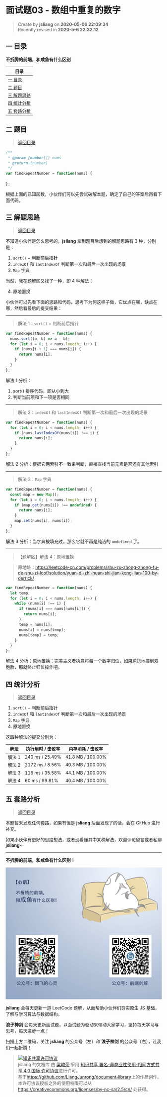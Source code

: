 
面试题03 - 数组中重复的数字
===

> Create by **jsliang** on **2020-05-06 22:09:34**  
> Recently revised in **2020-5-6 22:32:12**  

## <a name="chapter-one" id="chapter-one"></a>一 目录

**不折腾的前端，和咸鱼有什么区别**

| 目录 |
| --- | 
| [一 目录](#chapter-one) | 
| <a name="catalog-chapter-two" id="catalog-chapter-two"></a>[二 题目](#chapter-two) |
| <a name="catalog-chapter-three" id="catalog-chapter-three"></a>[三 解题思路](#chapter-three) |
| <a name="catalog-chapter-four" id="catalog-chapter-four"></a>[四 统计分析](#chapter-four) |
| <a name="catalog-chapter-five" id="catalog-chapter-five"></a>[五 套路分析](#chapter-five) |

## <a name="chapter-two" id="chapter-two"></a>二 题目

> [返回目录](#chapter-one)

```js
/**
 * @param {number[]} nums
 * @return {number}
 */
var findRepeatNumber = function(nums) {

};
```

根据上面的已知函数，小伙伴们可以先尝试破解本题，确定了自己的答案后再看下面代码。

## <a name="chapter-three" id="chapter-three"></a>三 解题思路

> [返回目录](#chapter-one)

不知道小伙伴是怎么思考的，**jsliang** 拿到题目后想到的解题思路有 3 种，分别是：

1. `sort()` + 判断前后指针
2. `indexOf` 和 `lastIndexOf` 判断第一次和最后一次出现的场景
3. `Map` 字典

当然，我在题解区又找了一种，即 4 种解法：

4. 原地置换

小伙伴可以先看下面的思路和代码，思考下为何这样子做，它优点在哪，缺点在哪，然后看最后的提交结果：

---

> 解法 1：`sort()` + 判断前后指针

```js
var findRepeatNumber = function(nums) {
  nums.sort((a, b) => a - b);
  for (let i = 0; i < nums.length; i++) {
    if (nums[i + 1] === nums[i]) {
      return nums[i];
    }
  }
};
```

解法 1 分析：

1. sort() 排序代码，即从小到大
2. 判断当前项和下一项是否相同

---

> 解法 2：`indexOf` 和 `lastIndexOf` 判断第一次和最后一次出现的场景

```js
var findRepeatNumber = function(nums) {
  for (let i = 0; i < nums.length; i++) {
    if (nums.lastIndexOf(nums[i]) !== i) {
      return nums[i];
    }
  }
};
```

解法 2 分析：根据它两索引不一致来判断，直接查找当前元素是否还有其他索引

---

> 解法 3：`Map` 字典

```js
var findRepeatNumber = function(nums) {
  const map = new Map();
  for (let i = 0; i < nums.length; i++) {
    if (map.get(nums[i]) !== undefined) {
      return nums[i];
    }
    map.set(nums[i], nums[i]);
  }
};
```

解法 3 分析：当字典被填充过，那么它就不再是纯洁的 `undefined` 了。

---

> 【题解区】解法 4：原地置换

> 原地址：https://leetcode-cn.com/problems/shu-zu-zhong-zhong-fu-de-shu-zi-lcof/solution/yuan-di-zhi-huan-shi-jian-kong-jian-100-by-derrick/

```js
var findRepeatNumber = function(nums) {
  let temp;
  for (let i = 0; i < nums.length; i++) {
    while (nums[i] !== i) {
      if (nums[i] === nums[nums[i]]) {
        return nums[i];
      }
      temp = nums[i];
      nums[i] = nums[temp];
      nums[temp] = temp;
    }
  }
};
```

解法 4 分析：原地置换：完美主义者执意将每一个数字归位，如果尴尬地撞到双胞胎，那就终止归位操作吧。

## <a name="chapter-four" id="chapter-four"></a>四 统计分析

> [返回目录](#chapter-one)

1. `sort()` + 判断前后指针
2. `indexOf` 和 `lastIndexOf` 判断第一次和最后一次出现的场景
3. `Map` 字典
4. 原地置换

这四种解法的提交分别为：

| 解法 | 执行用时 / 击败率 | 内存消耗 / 击败率 |
| --- | --- | --- |
| 解法 1 | 240 ms / 25.49%  | 41.8 MB / 100.00% |
| 解法 2 | 2172 ms / 8.56% | 40.3 MB / 100.00% |
| 解法 3 | 116 ms / 35.58% | 44.1 MB / 100.00% |
| 解法 4 | 60 ms / 99.81% | 40.4 MB / 100.00% |

## <a name="chapter-five" id="chapter-five"></a>五 套路分析

> [返回目录](#chapter-one)

本题暂未发现任何套路，如果有但是 **jsliang** 后面发现了的话，会在 GitHub 进行补充。

如果小伙伴有更好的思路想法，或者没看懂其中某种解法，欢迎评论留言或者私聊 **jsliang**~

---

**不折腾的前端，和咸鱼有什么区别！**

![图](../../../public-repertory/img/z-index-small.png)

**jsliang** 会每天更新一道 LeetCode 题解，从而帮助小伙伴们夯实原生 JS 基础，了解与学习算法与数据结构。

**浪子神剑** 会每天更新面试题，以面试题为驱动来带动大家学习，坚持每天学习与思考，每天进步一点！

扫描上方二维码，关注 **jsliang** 的公众号（左）和 **浪子神剑** 的公众号（右），让我们一起折腾！

> <a rel="license" href="http://creativecommons.org/licenses/by-nc-sa/4.0/"><img alt="知识共享许可协议" style="border-width:0" src="https://i.creativecommons.org/l/by-nc-sa/4.0/88x31.png" /></a><br /><span xmlns:dct="http://purl.org/dc/terms/" property="dct:title">jsliang 的文档库</span> 由 <a xmlns:cc="http://creativecommons.org/ns#" href="https://github.com/LiangJunrong/document-library" property="cc:attributionName" rel="cc:attributionURL">梁峻荣</a> 采用 <a rel="license" href="http://creativecommons.org/licenses/by-nc-sa/4.0/">知识共享 署名-非商业性使用-相同方式共享 4.0 国际 许可协议</a>进行许可。<br />基于<a xmlns:dct="http://purl.org/dc/terms/" href="https://github.com/LiangJunrong/document-library" rel="dct:source">https://github.com/LiangJunrong/document-library</a>上的作品创作。<br />本许可协议授权之外的使用权限可以从 <a xmlns:cc="http://creativecommons.org/ns#" href="https://creativecommons.org/licenses/by-nc-sa/2.5/cn/" rel="cc:morePermissions">https://creativecommons.org/licenses/by-nc-sa/2.5/cn/</a> 处获得。